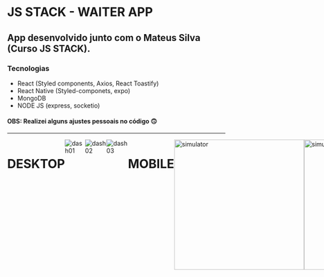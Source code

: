 # JS STACK - WAITER APP

## App desenvolvido junto com o Mateus Silva (Curso JS STACK).

### Tecnologias

- React (Styled components, Axios, React Toastify)
- React Native (Styled-componets, expo)
- MongoDB
- NODE JS (express, socketio)

#### OBS: Realizei alguns ajustes pessoais no código 🙃
---
<div style="display: flex;">

  # DESKTOP
<img src="https://i.postimg.cc/2yY4kZ9c/dash01.png" alt="dash01"/>
<img src="https://i.postimg.cc/Xqg9pYTV/dash02.png" alt="dash02"/>
<img src="https://i.postimg.cc/8P1hxL6s/dash03.png" alt="dash03"/>
  
  # MOBILE
<img src="https://i.postimg.cc/y8x08BnH/simulator.png" width="300" alt="simulator"/>
<img src="https://i.postimg.cc/7P13BKbp/simulator2.png" width="300" alt="simulator2"/>
<img src="https://i.postimg.cc/XvyF98T1/simulator3.png" width="300" alt="simulator3"/>
<img src="https://i.postimg.cc/BnzH8yw1/simulator4.png" width="300" alt="simulator4"/>
<img src="https://i.postimg.cc/gkNvprVs/simulator5.png" width="300" alt="simulator5"/>
<img src='https://i.postimg.cc/hGF8y6bR/simlator6.png' width="300" alt='simlator6'/>

</div>
